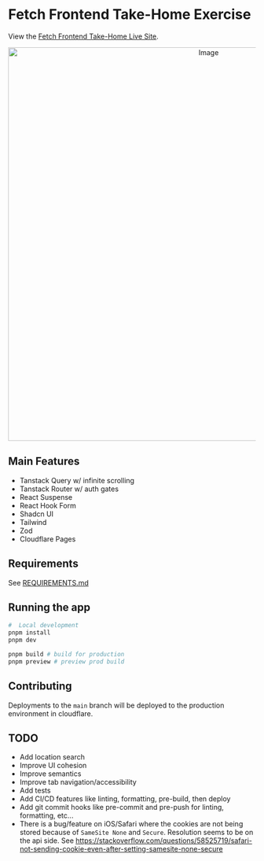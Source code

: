 # Fetch Frontend Take-Home Exercise

View the [Fetch Frontend Take-Home Live Site](https://fetch-frontend-take-home.pages.dev).

<div align="center">
  <img src="https://github.com/user-attachments/assets/b1adf474-14ff-4e04-88b9-f8611296f39a" width="800" alt="Image" >
</div>

## Main Features

- Tanstack Query w/ infinite scrolling
- Tanstack Router w/ auth gates
- React Suspense
- React Hook Form
- Shadcn UI
- Tailwind
- Zod
- Cloudflare Pages

## Requirements

See [REQUIREMENTS.md](REQUIREMENTS.md)

## Running the app

```bash
#  Local development
pnpm install
pnpm dev

pnpm build # build for production
pnpm preview # preview prod build
```

## Contributing

Deployments to the `main` branch will be deployed to the production environment in cloudflare.

## TODO

- Add location search
- Improve UI cohesion
- Improve semantics
- Improve tab navigation/accessibility
- Add tests
- Add CI/CD features like linting, formatting, pre-build, then deploy
- Add git commit hooks like pre-commit and pre-push for linting, formatting, etc...
- There is a bug/feature on iOS/Safari where the cookies are not being stored because of `SameSite None` and `Secure`. Resolution seems to be on the api side. See https://stackoverflow.com/questions/58525719/safari-not-sending-cookie-even-after-setting-samesite-none-secure
